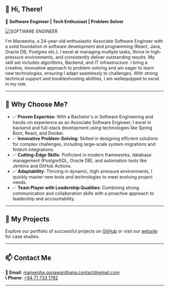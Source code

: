 ## 👋 Hi, There!  

🚀 **Software Engineer | Tech Enthusiast | Problem Solver**  

![SOFTWARE ENGINEER](https://github.com/user-attachments/assets/b8db6383-b3c6-44e4-b960-b5efda7f4c3f)

I'm Maneesha, a 24-year-old enthusiastic Associate Software Engineer with a solid foundation in software development and programming (React, Java, Oracle DB, Postgres etc.). I excel at managing multiple tasks, thrive in high-pressure environments, and consistently deliver outstanding results. My skill set includes algorithms, Backend, and IT infrastructure. I bring a creative, innovative approach to problem-solving and am eager to learn new technologies, ensuring I adapt seamlessly to challenges. With strong technical support and troubleshooting abilities, I am wellequipped to excel in my role.

---

## 🌟 Why Choose Me?
- ✅ **Proven Expertise**: With a Bachelor's in Software Engineering and hands-on experience as an Associate Software Engineer, I excel in backend and full-stack development using technologies like Spring Boot, React, and Docker.
- ✅ **Innovative Problem-Solving**: Skilled in designing efficient solutions for complex challenges, including large-scale system migrations and fintech integrations.
- ✅ **Cutting-Edge Skills**: Proficient in modern frameworks, database management (PostgreSQL, Oracle DB), and automation tools like Jenkins and GitHub Actions.
- ✅ **Adaptability**: Thriving in dynamic, high-pressure environments, I quickly master new tools and technologies to meet evolving project needs.
- ✅ **Team Player with Leadership Qualities**: Combining strong communication and collaboration skills with a proactive approach to leadership and accountability.
---

## 📂 My Projects
Explore our portfolio of successful projects on [GitHub]() or visit our [website]() for case studies.

---

## 📫 Contact Me
**📧 Email**: [maneesha.gunawardhana.contact@gmail.com](mailto:maneesha.gunawardhana.contact@gmail.com)  
**📞 Phone**: [+94 71 733 1792]()  

---
